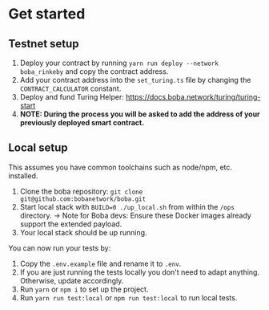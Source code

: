 # Get started

## Testnet setup
1. Deploy your contract by running `yarn run deploy --network boba_rinkeby` and copy the contract address. 
2. Add your contract address into the `set_turing.ts` file by changing the `CONTRACT_CALCULATOR` constant.
3. Deploy and fund Turing Helper: https://docs.boba.network/turing/turing-start
4. **NOTE: During the process you will be asked to add the address of your previously deployed smart contract.**

## Local setup
This assumes you have common toolchains such as node/npm, etc. installed.

1. Clone the boba repository: `git clone git@github.com:bobanetwork/boba.git`
2. Start local stack with `BUILD=0 ./up_local.sh` from within the `/ops` directory.
-> Note for Boba devs: Ensure these Docker images already support the extended payload.
3. Your local stack should be up running.

You can now run your tests by:
1. Copy the `.env.example` file and rename it to `.env`. 
2. If you are just running the tests locally you don't need to adapt anything. Otherwise, update accordingly.
3. Run `yarn` or `npm i` to set up the project.
4. Run `yarn run test:local` or `npm run test:local` to run local tests. 



